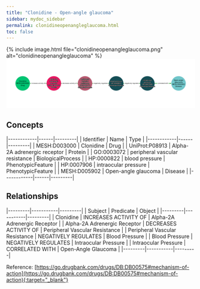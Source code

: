 ```yaml
---
title: "Clonidine - Open-angle glaucoma"
sidebar: mydoc_sidebar
permalink: clonidineopenangleglaucoma.html
toc: false 
---
```


{% include image.html file="clonidineopenangleglaucoma.png" alt="clonidineopenangleglaucoma" %}![Path Visualization](/images/clonidineopenangleglaucoma.png)

## Concepts

|------------|------|---------|
| Identifier | Name | Type    |
|------------|------|---------|
| MESH:D003000 | Clonidine | Drug |
| UniProt:P08913 | Alpha-2A adrenergic receptor | Protein |
| GO:0003072 | peripheral vascular resistance | BiologicalProcess |
| HP:0000822 | blood pressure | PhenotypicFeature |
| HP:0007906 | intraocular pressure | PhenotypicFeature |
| MESH:D005902 | Open-angle glaucoma | Disease |
|------------|------|---------|

## Relationships

|---------|-----------|---------|
| Subject | Predicate | Object  |
|---------|-----------|---------|
| Clonidine | INCREASES ACTIVITY OF | Alpha-2A Adrenergic Receptor |
| Alpha-2A Adrenergic Receptor | DECREASES ACTIVITY OF | Peripheral Vascular Resistance |
| Peripheral Vascular Resistance | NEGATIVELY REGULATES | Blood Pressure |
| Blood Pressure | NEGATIVELY REGULATES | Intraocular Pressure |
| Intraocular Pressure | CORRELATED WITH | Open-Angle Glaucoma |
|---------|-----------|---------|

Reference: [https://go.drugbank.com/drugs/DB:DB00575#mechanism-of-action](https://go.drugbank.com/drugs/DB:DB00575#mechanism-of-action){:target="_blank"}